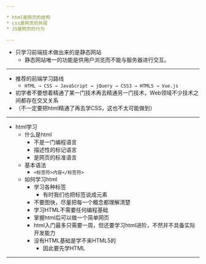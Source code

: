 ```yaml
---

* html是网页的结构
* css是网页的外观
* JS是网页的行为

---
```


* 只学习前端技术做出来的是静态网站
  * 静态网站唯一的功能是供用户浏览而不能与服务器进行交互。

---

* 推荐的前端学习路线
  * `HTML → CSS → JavaScript → jQuery → CSS3 → HTML5 → Vue.js`
* 初学者不要想着精通了某一门技术再去精通另一门技术，Web领域不少技术之间都存在交叉关系
* （不一定要把html精通了再去学CSS，这也不太可能做到）

---

* html学习
  * 什么是html
    * 不是一门编程语言
    * 描述性的标记语言
    * 是网页的标准语言
  * 基本语法
    * `<标签符>内容</标签符>`
  * 如何学习html
    * 学习各种标签
      * 有时我们也把标签说成元素
    * 不要图快，尽量把每一个概念都理解清楚
    * 学习HTML不需要任何编程基础
    * 掌握html后可以做一个简单网页
    * html入门最多只需要一周，但还要学习html进阶，不然并不具备实际开发能力
    * 没有HTML基础是学不来HTML5的
      * 因此要先学HTML



---